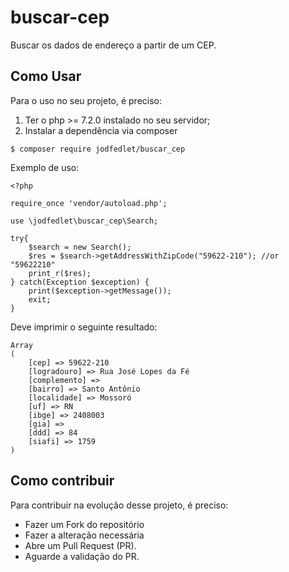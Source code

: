 # buscar-cep
Buscar os dados de endereço a partir de um CEP.

## Como Usar

Para o uso no seu projeto, é preciso:

1. Ter o php >= 7.2.0 instalado no seu servidor;
2. Instalar  a dependência via composer

```
$ composer require jodfedlet/buscar_cep
```

Exemplo de uso:

```
<?php

require_once 'vendor/autoload.php';

use \jodfedlet\buscar_cep\Search;

try{
    $search = new Search();
    $res = $search->getAddressWithZipCode("59622-210"); //or "59622210"
    print_r($res);
} catch(Exception $exception) {
    print($exception->getMessage());
    exit;
}
```

Deve imprimir o seguinte resultado:

```
Array
(
    [cep] => 59622-210
    [logradouro] => Rua José Lopes da Fé
    [complemento] => 
    [bairro] => Santo Antônio
    [localidade] => Mossoró
    [uf] => RN
    [ibge] => 2408003
    [gia] => 
    [ddd] => 84
    [siafi] => 1759
)
```

## Como contribuir
Para contribuir na evolução desse projeto, é preciso:
- Fazer um Fork do repositório
- Fazer a alteração necessária
- Abre um Pull Request (PR).
- Aguarde a validação do PR. 
